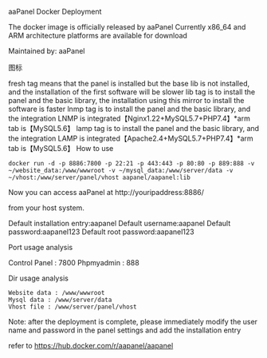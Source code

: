 aaPanel Docker Deployment

The docker image is officially released by aaPanel
Currently x86_64 and ARM architecture platforms are available for download

Maintained by: aaPanel⁠

图标⁠

fresh tag means that the panel is installed but the base lib is not installed, and the installation of the first software will be slower
lib tag is to install the panel and the basic library, the installation using this mirror to install the software is faster
lnmp tag is to install the panel and the basic library, and the integration LNMP is integrated【Nginx1.22+MySQL5.7+PHP7.4】*arm tab is【MySQL5.6】
lamp tag is to install the panel and the basic library, and the integration LAMP is integrated【Apache2.4+MySQL5.7+PHP7.4】*arm tab is【MySQL5.6】
How to use
```
docker run -d -p 8886:7800 -p 22:21 -p 443:443 -p 80:80 -p 889:888 -v ~/website_data:/www/wwwroot -v ~/mysql_data:/www/server/data -v ~/vhost:/www/server/panel/vhost aapanel/aapanel:lib
```
Now you can access aaPanel at http://youripaddress:8886/⁠

from your host system.

Default installation entry:aapanel
Default username:aapanel
Default password:aapanel123
Default root password:aapanel123

Port usage analysis

Control Panel : 7800
Phpmyadmin : 888

Dir usage analysis
```
Website data : /www/wwwroot
Mysql data : /www/server/data
Vhost file : /www/server/panel/vhost
```
Note: after the deployment is complete, please immediately modify the user name and password in the panel settings and add the installation entry

refer to https://hub.docker.com/r/aapanel/aapanel
